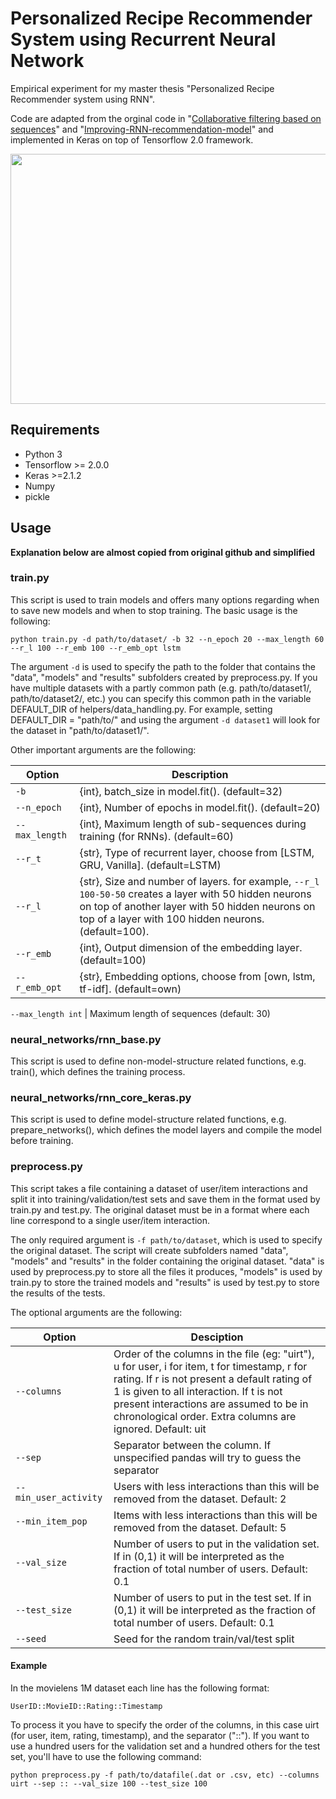 # Personalized Recipe Recommender System using Recurrent Neural Network
Empirical experiment for my master thesis "Personalized Recipe Recommender system using RNN".


Code are adapted from the orginal code in "[Collaborative filtering based on sequences](https://github.com/rdevooght/sequence-based-recommendations)" and "[Improving-RNN-recommendation-model](https://github.com/kwonmha/Improving-RNN-recommendation-model)" and implemented in Keras on top of Tensorflow 2.0 framework.
  
<p align="center">
	<img width="1000" height="400" src="https://i.imgur.com/mtdD0ou.png">



## Requirements

- Python 3
- Tensorflow >= 2.0.0
- Keras >=2.1.2
- Numpy
- pickle



## Usage



**Explanation below are almost copied from original github and simplified**

### train.py

This script is used to train models and offers many options regarding when to save new models and when to stop training.
The basic usage is the following:
````
python train.py -d path/to/dataset/ -b 32 --n_epoch 20 --max_length 60 --r_l 100 --r_emb 100 --r_emb_opt lstm
````

The argument `-d` is used to specify the path to the folder that contains the "data", "models" and "results" subfolders created by preprocess.py. 
If you have multiple datasets with a partly common path (e.g. path/to/dataset1/, path/to/dataset2/, etc.) you can specify this common path in the variable DEFAULT_DIR of helpers/data_handling.py. For example, setting DEFAULT_DIR = "path/to/" and using the argument `-d dataset1` will look for the dataset in "path/to/dataset1/".

Other important arguments are the following:

Option | Description
------ | ----------
`-b ` | {int}, batch_size in model.fit(). (default=32)
`--n_epoch ` | {int}, Number of epochs in model.fit(). (default=20)
`--max_length ` | {int}, Maximum length of sub-sequences during training (for RNNs). (default=60)
`--r_t ` | {str}, Type of recurrent layer, choose from [LSTM, GRU, Vanilla]. (default=LSTM)
`--r_l ` | {str}, Size and number of layers. for example, `--r_l 100-50-50` creates a layer with 50 hidden neurons on top of another layer with 50 hidden neurons on top of a layer with 100 hidden neurons. (default=100).
`--r_emb ` | {int}, Output dimension of the embedding layer. (default=100)
`--r_emb_opt ` | {str}, Embedding options, choose from [own, lstm, tf-idf]. (default=own)



`--max_length int` | Maximum length of sequences (default: 30)

### neural_networks/rnn_base.py

This script is used to define non-model-structure related functions, e.g. train(), which defines the training process.

### neural_networks/rnn_core_keras.py

This script is used to define model-structure related functions, e.g. prepare_networks(), which defines the model layers and compile the model before training.


### preprocess.py

This script takes a file containing a dataset of user/item interactions and split it into training/validation/test sets and save them in the format used by train.py and test.py.
The original dataset must be in a format where each line correspond to a single user/item interaction.

The only required argument is `-f path/to/dataset`, which is used to specify the original dataset. The script will create subfolders named "data", "models" and "results" in the folder containing the original dataset. "data" is used by preprocess.py to store all the files it produces, "models" is used by train.py to store the trained models and "results" is used by test.py to store the results of the tests.

The optional arguments are the following:

Option | Desciption
------ | ----------
`--columns` | Order of the columns in the file (eg: "uirt"), u for user, i for item, t for timestamp, r for rating. If r is not present a default rating of 1 is given to all interaction. If t is not present interactions are assumed to be in chronological order. Extra columns are ignored. Default: uit
`--sep` | Separator between the column. If unspecified pandas will try to guess the separator
`--min_user_activity` | Users with less interactions than this will be removed from the dataset. Default: 2
`--min_item_pop` | Items with less interactions than this will be removed from the dataset. Default: 5
`--val_size` | Number of users to put in the validation set. If in (0,1) it will be interpreted as the fraction of total number of users. Default: 0.1
`--test_size` | Number of users to put in the test set. If in (0,1) it will be interpreted as the fraction of total number of users. Default: 0.1
`--seed` | Seed for the random train/val/test split

#### Example
In the movielens 1M dataset each line has the following format:
````
UserID::MovieID::Rating::Timestamp
````
To process it you have to specify the order of the columns, in this case uirt (for user, item, rating, timestamp), and the separator ("::"). If you want to use a hundred users for the validation set and a hundred others for the test set, you'll have to use the following command:
````
python preprocess.py -f path/to/datafile(.dat or .csv, etc) --columns uirt --sep :: --val_size 100 --test_size 100
````

